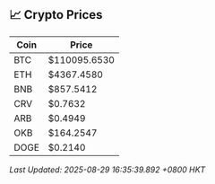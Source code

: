 ## 📈 Crypto Prices

| Coin | Price |
| ---- | ----- |
| BTC | $110095.6530 |
| ETH | $4367.4580 |
| BNB | $857.5412 |
| CRV | $0.7632 |
| ARB | $0.4949 |
| OKB | $164.2547 |
| DOGE | $0.2140 |

_Last Updated: 2025-08-29 16:35:39.892 +0800 HKT_